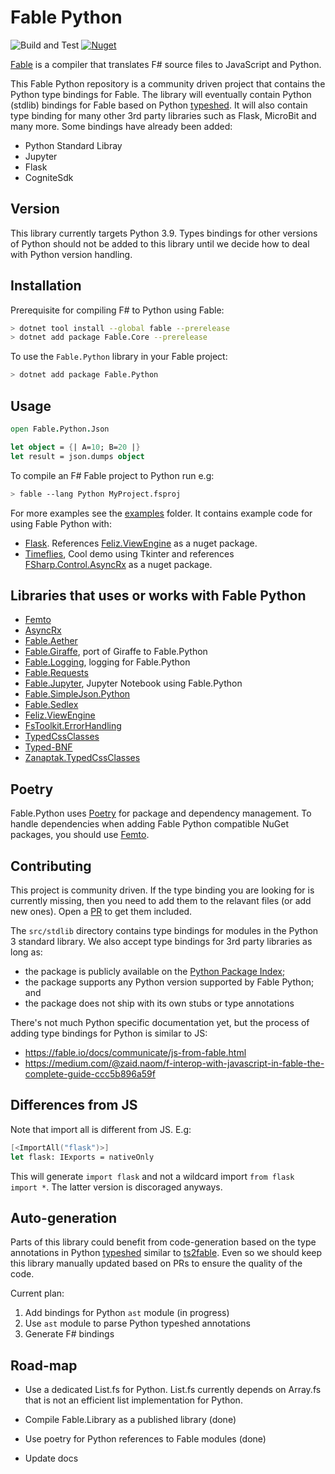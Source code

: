# Fable Python

![Build and Test](https://github.com/dbrattli/Fable.Python/workflows/Build%20and%20Test/badge.svg)
[![Nuget](https://img.shields.io/nuget/vpre/Fable.Python)](https://www.nuget.org/packages/Fable.Python/)

[Fable](https://github.com/fable-compiler/Fable/tree/beyond) is a
compiler that translates F# source files to JavaScript and Python.

This Fable Python repository is a community driven project that contains
the Python type bindings for Fable. The library will eventually contain
Python (stdlib) bindings for Fable based on Python
[typeshed](https://github.com/python/typeshed). It will also contain
type binding for many other 3rd party libraries such as Flask, MicroBit
and many more. Some bindings have already been added:

- Python Standard Libray
- Jupyter
- Flask
- CogniteSdk

## Version

This library currently targets Python 3.9. Types bindings for other
versions of Python should not be added to this library until we decide
how to deal with Python version handling.

## Installation

Prerequisite for compiling F# to Python using Fable:

```sh
> dotnet tool install --global fable --prerelease
> dotnet add package Fable.Core --prerelease
```

To use the `Fable.Python` library in your Fable project:

```sh
> dotnet add package Fable.Python
```

## Usage

```fs
open Fable.Python.Json

let object = {| A=10; B=20 |}
let result = json.dumps object
```

To compile an F# Fable project to Python run e.g:

```sh
> fable --lang Python MyProject.fsproj
```

For more examples see the
[examples](https://github.com/dbrattli/Fable.Python/tree/main/examples) folder.
It contains example code for using Fable Python with:

- [Flask](https://github.com/dbrattli/Fable.Python/tree/main/examples/flask).
  References [Feliz.ViewEngine](https://github.com/dbrattli/Feliz.ViewEngine)
  as a nuget package.
- [Timeflies](https://github.com/dbrattli/Fable.Python/tree/main/examples/timeflies),
  Cool demo using Tkinter and references
  [FSharp.Control.AsyncRx](https://github.com/dbrattli/AsyncRx) as a nuget
  package.

## Libraries that uses or works with Fable Python

- [Femto](https://github.com/Zaid-Ajaj/Femto)
- [AsyncRx](https://github.com/dbrattli/AsyncRx)
- [Fable.Aether](https://xyncro.tech/aether/)
- [Fable.Giraffe](https://github.com/dbrattli/Fable.Giraffe), port of Giraffe to Fable.Python
- [Fable.Logging](https://github.com/dbrattli/Fable.logging), logging for Fable.Python
- [Fable.Requests](https://github.com/Zaid-Ajaj/Fable.Requests)
- [Fable.Jupyter](https://github.com/fable-compiler/Fable.Jupyter), Jupyter Notebook using Fable.Python
- [Fable.SimpleJson.Python](https://github.com/Zaid-Ajaj/Fable.SimpleJson.Python)
- [Fable.Sedlex](https://github.com/thautwarm/Fable.Sedlex)
- [Feliz.ViewEngine](https://github.com/dbrattli/Feliz.ViewEngine)
- [FsToolkit.ErrorHandling](https://demystifyfp.gitbook.io/fstoolkit-errorhandling/)
- [TypedCssClasses](https://github.com/zanaptak/TypedCssClasses)
- [Typed-BNF](https://github.com/thautwarm/Typed-BNF#readme)
- [Zanaptak.TypedCssClasses](https://github.com/zanaptak/TypedCssClasses)

## Poetry

Fable.Python uses [Poetry](https://python-poetry.org/) for package and
dependency management. To handle dependencies when adding Fable Python
compatible NuGet packages, you should use
[Femto](https://github.com/Zaid-Ajaj/Femto).

## Contributing

This project is community driven. If the type binding you are looking
for is currently missing, then you need to add them to the relavant
files (or add new ones). Open a
[PR](https://github.com/dbrattli/Fable.Python/pull/3/files) to get them
included.

The `src/stdlib` directory contains type bindings for modules in the
Python 3 standard library. We also accept type bindings for 3rd party
libraries as long as:

- the package is publicly available on the [Python Package Index](https://pypi.org/);
- the package supports any Python version supported by Fable Python; and
- the package does not ship with its own stubs or type annotations

There's not much Python specific documentation yet, but the process of
adding type bindings for Python is similar to JS:

- https://fable.io/docs/communicate/js-from-fable.html
- https://medium.com/@zaid.naom/f-interop-with-javascript-in-fable-the-complete-guide-ccc5b896a59f

## Differences from JS

Note that import all is different from JS. E.g:

```fs
[<ImportAll("flask")>]
let flask: IExports = nativeOnly
```

This will generate `import flask` and not a wildcard import `from flask import
*`. The latter version is discoraged anyways.

## Auto-generation

Parts of this library could benefit from code-generation based on the type
annotations in Python [typeshed](https://github.com/python/typeshed) similar to
[ts2fable](https://github.com/fable-compiler/ts2fable). Even so we should keep
this library manually updated based on PRs to ensure the quality of the code.

Current plan:

1. Add bindings for Python `ast` module (in progress)
2. Use `ast` module to parse Python typeshed annotations
3. Generate F# bindings

## Road-map

- Use a dedicated List.fs for Python. List.fs currently depends on
  Array.fs that is not an efficient list implementation for Python.

- Compile Fable.Library as a published library (done)

- Use poetry for Python references to Fable modules (done)

- Update docs
